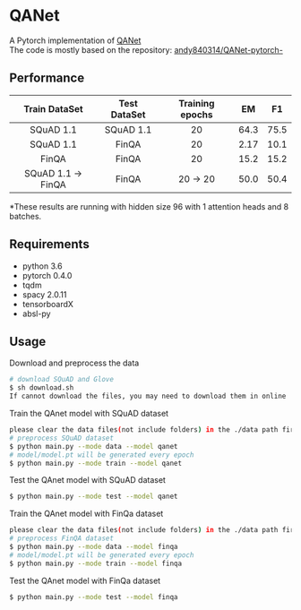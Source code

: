 # QANet
A Pytorch implementation of [QANet](https://openreview.net/pdf?id=B14TlG-RW)  
The code is mostly based on the repository:
[andy840314/QANet-pytorch-](https://github.com/andy840314/QANet-pytorch-)

## Performance
|   Train DataSet    | Test DataSet | Training epochs |  EM  |  F1  |
|:------------------:|:------------:|:---------------:|:----:|:----:|
|     SQuAD 1.1      |  SQuAD 1.1   |       20        | 64.3 | 75.5 |
|     SQuAD 1.1      |    FinQA     |       20        | 2.17 | 10.1 |
|       FinQA        |    FinQA     |       20        | 15.2 | 15.2 |
| SQuAD 1.1 -> FinQA |    FinQA     |    20 -> 20     | 50.0 | 50.4 |

*These results are running with hidden size 96 with 1 attention heads and 8 batches.

## Requirements
  * python 3.6
  * pytorch 0.4.0
  * tqdm
  * spacy 2.0.11
  * tensorboardX
  * absl-py

## Usage
Download and preprocess the data
```bash
# download SQuAD and Glove
$ sh download.sh
If cannot download the files, you may need to download them in online
```


Train the QAnet model with SQuAD dataset
```bash
please clear the data files(not include folders) in the ./data path first
# preprocess SQuAD dataset
$ python main.py --mode data --model qanet
# model/model.pt will be generated every epoch
$ python main.py --mode train --model qanet
```
Test the QAnet model with SQuAD dataset
```bash
$ python main.py --mode test --model qanet
```

Train the QAnet model with FinQa dataset
```bash
please clear the data files(not include folders) in the ./data path first
# preprocess FinQA dataset
$ python main.py --mode data --model finqa
# model/model.pt will be generated every epoch
$ python main.py --mode train --model finqa
```
Test the QAnet model with FinQa dataset
```bash
$ python main.py --mode test --model finqa
```
